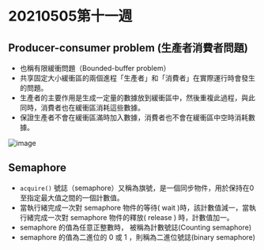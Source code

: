 # 20210505第十一週
## Producer-consumer problem (生產者消費者問題)
* 也稱有限緩衝問題（Bounded-buffer problem）
* 共享固定大小緩衝區的兩個進程「生產者」和「消費者」在實際運行時會發生的問題。
* 生產者的主要作用是生成一定量的數據放到緩衝區中，然後重複此過程，與此同時，消費者也在緩衝區消耗這些數據。
* 保證生產者不會在緩衝區滿時加入數據，消費者也不會在緩衝區中空時消耗數據。

![image](https://user-images.githubusercontent.com/62127656/121322435-89fc4280-c941-11eb-8b2c-b2f989716461.png) 
## Semaphore
* ```acquire()``` 號誌（semaphore）又稱為旗號，是一個同步物件，用於保持在0至指定最大值之間的一個計數值。
* 當執行緒完成一次對 semaphore 物件的等待( wait )時，該計數值減一，當執行緒完成一次對 semaphore 物件的釋放( release ) 時，計數值加一。
*  semaphore 的值為任意正整數時， 被稱為計數號誌(Counting semaphore)
*  semaphore 的值為二進位的 0 或 1 ，則稱為二進位號誌(binary semaphore)
